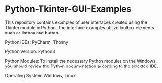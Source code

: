 # Python-Tkinter-GUI-Examples
This repository contains examples of user interfaces created using the Tkinter module in Python. The interface examples utilize toolbox elements such as listbox and button.

Python IDEs: PyCharm, Thonny

Python Version: Python3

Python Modules: To install the necessary Python modules on the Windows, you should review the Python documentation according to the selected IDE.

Operating System: Windows, Linux